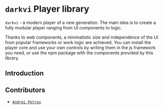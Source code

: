 # `darkvi` Player library
 `darkvi` - a modern player of a new generation. The main idea is to create a fully modular player ranging from UI components to logic.

Thanks to web components, a minimalistic size and independence of the UI from popular frameworks or work logic are achieved. You can install the player core and use your own controls by writing them in the js framework you need, or use the npm package with the components provided by this library.

## Introduction


## Contributors
- <a href="https://github.com/ndt080">`Andrei Petrov`</a>
